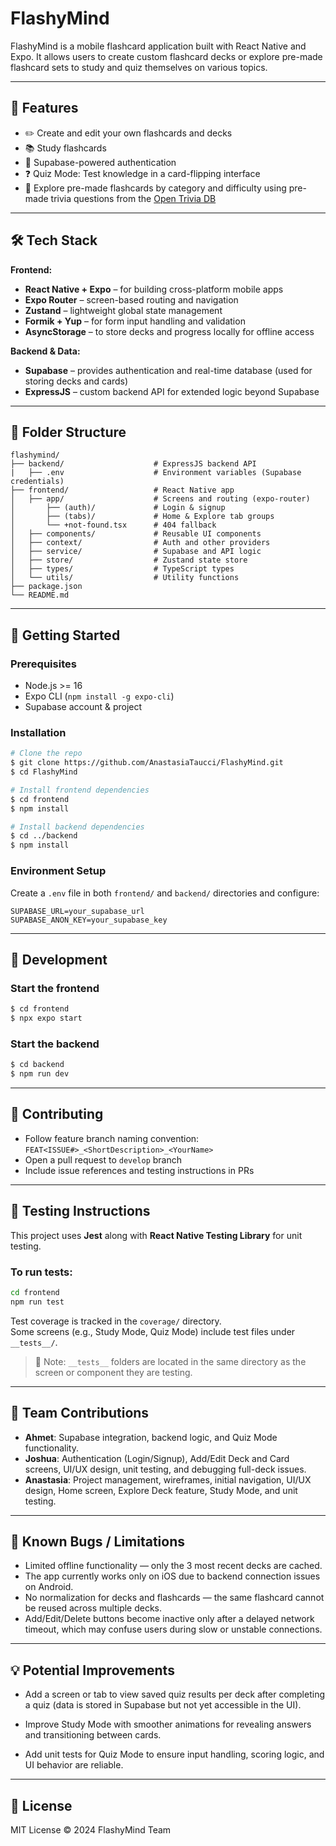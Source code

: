 # FlashyMind

FlashyMind is a mobile flashcard application built with React Native and Expo. It allows users to create custom flashcard decks or explore pre-made flashcard sets to study and quiz themselves on various topics.

---

## 📱 Features

* ✏️ Create and edit your own flashcards and decks
* 📚 Study flashcards
* 🔐 Supabase-powered authentication
* ❓ Quiz Mode: Test knowledge in a card-flipping interface
* 🏰 Explore pre-made flashcards by category and difficulty using pre-made trivia questions from the [Open Trivia DB](https://opentdb.com/api_config.php)


---

## 🛠️ Tech Stack

**Frontend:**
- **React Native + Expo** – for building cross-platform mobile apps  
- **Expo Router** – screen-based routing and navigation  
- **Zustand** – lightweight global state management  
- **Formik + Yup** – for form input handling and validation  
- **AsyncStorage** – to store decks and progress locally for offline access

**Backend & Data:**
- **Supabase** – provides authentication and real-time database (used for storing decks and cards)  
- **ExpressJS** – custom backend API for extended logic beyond Supabase

---

## 🧱 Folder Structure

```
flashymind/
├── backend/                    # ExpressJS backend API
|   ├── .env                    # Environment variables (Supabase credentials)
├── frontend/                   # React Native app
│   ├── app/                    # Screens and routing (expo-router)
│       ├── (auth)/             # Login & signup
│       ├── (tabs)/             # Home & Explore tab groups
│       └── +not-found.tsx      # 404 fallback
│   ├── components/             # Reusable UI components
│   ├── context/                # Auth and other providers
│   ├── service/                # Supabase and API logic
│   ├── store/                  # Zustand state store
│   ├── types/                  # TypeScript types
│   └── utils/                  # Utility functions
├── package.json
└── README.md
```

---

## 🚀 Getting Started

### Prerequisites

* Node.js >= 16
* Expo CLI (`npm install -g expo-cli`)
* Supabase account & project

### Installation

```bash
# Clone the repo
$ git clone https://github.com/AnastasiaTaucci/FlashyMind.git
$ cd FlashyMind

# Install frontend dependencies
$ cd frontend
$ npm install

# Install backend dependencies
$ cd ../backend
$ npm install
```

### Environment Setup

Create a `.env` file in both `frontend/` and `backend/` directories and configure:

```
SUPABASE_URL=your_supabase_url
SUPABASE_ANON_KEY=your_supabase_key
```

---

## 🔧 Development

### Start the frontend

```bash
$ cd frontend
$ npx expo start
```

### Start the backend

```bash
$ cd backend
$ npm run dev
```

---

## 👥 Contributing

* Follow feature branch naming convention: `FEAT<ISSUE#>_<ShortDescription>_<YourName>`
* Open a pull request to `develop` branch
* Include issue references and testing instructions in PRs

---

## 🧪 Testing Instructions

This project uses **Jest** along with **React Native Testing Library** for unit testing.

### To run tests:

```bash
cd frontend
npm run test
```

Test coverage is tracked in the `coverage/` directory.  
Some screens (e.g., Study Mode, Quiz Mode) include test files under `__tests__/`.

> 📝 Note: `__tests__` folders are located in the same directory as the screen or component they are testing.

---

## 👥 Team Contributions

- **Ahmet**: Supabase integration, backend logic, and Quiz Mode functionality.
- **Joshua**: Authentication (Login/Signup), Add/Edit Deck and Card screens, UI/UX design, unit testing, and debugging full-deck issues.
- **Anastasia**: Project management, wireframes, initial navigation, UI/UX design, Home screen, Explore Deck feature, Study Mode, and unit testing.

---

## 🐞 Known Bugs / Limitations

- Limited offline functionality — only the 3 most recent decks are cached.
- The app currently works only on iOS due to backend connection issues on Android.
- No normalization for decks and flashcards — the same flashcard cannot be reused across multiple decks.
- Add/Edit/Delete buttons become inactive only after a delayed network timeout, which may confuse users during slow or unstable connections.
---

## 💡 Potential Improvements

- Add a screen or tab to view saved quiz results per deck after completing a quiz (data is stored in Supabase but not yet accessible in the UI).

- Improve Study Mode with smoother animations for revealing answers and transitioning between cards.

- Add unit tests for Quiz Mode to ensure input handling, scoring logic, and UI behavior are reliable.

---

## 📄 License

MIT License © 2024 FlashyMind Team
